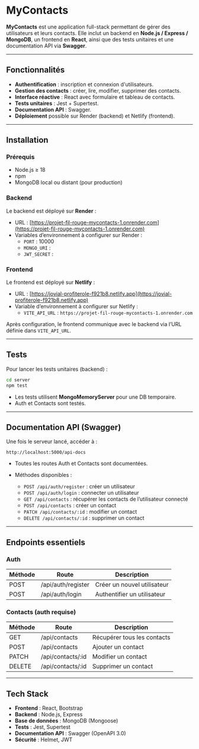 # MyContacts

**MyContacts** est une application full-stack permettant de gérer des utilisateurs et leurs contacts. Elle inclut un backend en **Node.js / Express / MongoDB**, un frontend en **React**, ainsi que des tests unitaires et une documentation API via **Swagger**.

---

## **Fonctionnalités**

* **Authentification** : inscription et connexion d'utilisateurs.
* **Gestion des contacts** : créer, lire, modifier, supprimer des contacts.
* **Interface réactive** : React avec formulaire et tableau de contacts.
* **Tests unitaires** : Jest + Supertest.
* **Documentation API** : Swagger.
* **Déploiement** possible sur Render (backend) et Netlify (frontend).

---

## **Installation**

### Prérequis

* Node.js ≥ 18
* npm
* MongoDB local ou distant (pour production)

### Backend

Le backend est déployé sur **Render** :  
- URL : [https://projet-fil-rouge-mycontacts-1.onrender.com](https://projet-fil-rouge-mycontacts-1.onrender.com)  
- Variables d’environnement à configurer sur Render :
  - `PORT` : 10000
  - `MONGO_URI` : <ton URI MongoDB>
  - `JWT_SECRET` : <ton secret JWT>


### Frontend

Le frontend est déployé sur **Netlify** :  
- URL : [https://jovial-profiterole-f921b8.netlify.app](https://jovial-profiterole-f921b8.netlify.app)  
- Variable d’environnement à configurer sur Netlify :
  - `VITE_API_URL` : `https://projet-fil-rouge-mycontacts-1.onrender.com`

Après configuration, le frontend communique avec le backend via l’URL définie dans `VITE_API_URL`.


---

## **Tests**

Pour lancer les tests unitaires (backend) :

```bash
cd server
npm test
```

* Les tests utilisent **MongoMemoryServer** pour une DB temporaire.
* Auth et Contacts sont testés.

---

## **Documentation API (Swagger)**

Une fois le serveur lancé, accéder à :

```
http://localhost:5000/api-docs
```

* Toutes les routes Auth et Contacts sont documentées.
* Méthodes disponibles :

  * `POST /api/auth/register` : créer un utilisateur
  * `POST /api/auth/login` : connecter un utilisateur
  * `GET /api/contacts` : récupérer les contacts de l’utilisateur connecté
  * `POST /api/contacts` : créer un contact
  * `PATCH /api/contacts/:id` : modifier un contact
  * `DELETE /api/contacts/:id` : supprimer un contact



---

## **Endpoints essentiels**

### Auth

| Méthode | Route              | Description                 |
| ------- | ------------------ | --------------------------- |
| POST    | /api/auth/register | Créer un nouvel utilisateur |
| POST    | /api/auth/login    | Authentifier un utilisateur |

### Contacts (auth requise)

| Méthode | Route              | Description                 |
| ------- | ------------------ | --------------------------- |
| GET     | /api/contacts      | Récupérer tous les contacts |
| POST    | /api/contacts      | Ajouter un contact          |
| PATCH   | /api/contacts/\:id | Modifier un contact         |
| DELETE  | /api/contacts/\:id | Supprimer un contact        |

---

## **Tech Stack**

* **Frontend** : React, Bootstrap
* **Backend** : Node.js, Express
* **Base de données** : MongoDB (Mongoose)
* **Tests** : Jest, Supertest
* **Documentation API** : Swagger (OpenAPI 3.0)
* **Sécurité** : Helmet, JWT
